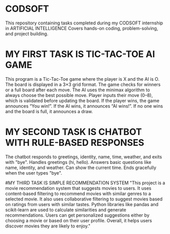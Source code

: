 # CODSOFT
This repository containing tasks completed during my CODSOFT internship in ARTIFICIAL INTELLIGENCE
Covers hands-on coding, problem-solving, and project building.
# MY FIRST TASK IS TIC-TAC-TOE AI GAME 
This program is a Tic-Tac-Toe game where the player is X and the AI is O.
The board is displayed in a 3×3 grid format.
The game checks for winners or a full board after each move.
The AI uses the minimax algorithm to always choose the best possible move.
Player inputs their move (0–8), which is validated before updating the board.
If the player wins, the game announces “You win!”.
If the AI wins, it announces “AI wins!”.
If no one wins and the board is full, it announces a draw.
# MY SECOND TASK IS CHATBOT WITH RULE-BASED RESPONSES
The chatbot responds to greetings, identity, name, time, weather, and exits with "bye".
Handles greetings (hi, hello).
Answers basic questions like name, identity, and weather.
Can show the current time.
Ends gracefully when the user types "bye".

#MY THIRD TASK IS SIMPLE RECOMMENDATION SYSTEM 
"This project is a movie recommendation system that suggests movies to users. It uses content-based filtering to recommend movies with similar genres to a selected movie. It also uses collaborative filtering to suggest movies based on ratings from users with similar tastes. Python libraries like pandas and scikit-learn are used to calculate similarities and generate recommendations. Users can get personalized suggestions either by choosing a movie or based on their user profile. Overall, it helps users discover movies they are likely to enjoy."

